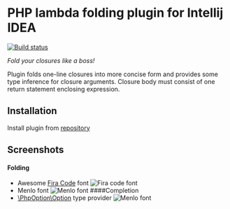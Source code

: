 PHP lambda folding plugin for Intellij IDEA
===============
[![Build status](https://travis-ci.org/vkurdin/idea-php-lambda-folding.svg?branch=master)](https://travis-ci.org/vkurdin/idea-php-lambda-folding)

_Fold your closures like a boss!_

Plugin folds one-line closures into more concise form and provides some type inference for closure arguments. Closure body must consist of one return statement enclosing expression.

## Installation
Install plugin from [repository](https://plugins.jetbrains.com/plugin/8477)

## Screenshots
#### Folding
* Awesome [Fira Code](https://github.com/tonsky/FiraCode) font
![Fira code font](https://plugins.jetbrains.com/files/8477/screenshot_16008.png)
* Menlo font
![Menlo font](https://plugins.jetbrains.com/files/8477/screenshot_16012.png)
####Completion
* [\PhpOption\Option](https://github.com/schmittjoh/php-option) type provider
![Menlo font](https://plugins.jetbrains.com/files/8477/screenshot_16019.png)